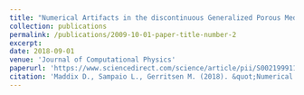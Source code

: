 ```yaml
---
title: "Numerical Artifacts in the discontinuous Generalized Porous Medium Equation: How to avoid spurious temporal oscillations"
collection: publications
permalink: /publications/2009-10-01-paper-title-number-2
excerpt: 
date: 2018-09-01
venue: 'Journal of Computational Physics'
paperurl: 'https://www.sciencedirect.com/science/article/pii/S002199911830278X'
citation: 'Maddix D., Sampaio L., Gerritsen M. (2018). &quot;Numerical Artifacts in the discontinuous Generalized Porous Medium Equation: How to avoid spurious temporal oscillations.&quot; <i>Journal of Computational Physics</i>. 368:277-298.'
---
```

